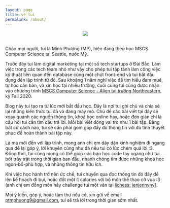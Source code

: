 ```yaml
---
layout: page
title: về-tui
permalink: /about/
---
```


<center><img src="{{ site.url }}/assets/about/tuihoccode.jpg"></center>

<br>Chào mọi người, tui là Minh Phượng (MP), hiện đang theo học MSCS Computer Science tại Seattle, nước Mỹ.

Trước đây tui làm digital marketing tại một số tech startups ở Đài Bắc. Làm việc trong các tech team nhỏ như vậy cho phép tui tập tành làm công việc kỹ thuật liên quan đến database cùng một chút front-end và tui bắt đầu đụng đến lập trình từ đó. Sau khoảng 1 năm nghỉ việc để tìm hiểu đam muê, tự học căn bản, và xin học tại nhiều trường, cuối cùng tui cũng được nhận vào chương trình [MSCS Computer Science - Align tại trường Northeastern][align-website], kỳ Fall 2020.

Blog này tui tạo ra từ lúc mới bắt đầu học. Đây là nơi tui ghi chú và chia sẻ lại những kiến thức tui đã và đang mày mò. Chủ đề các bài viết tại đây sẽ xoay quanh các nguồn thông tin, khoá học online hay, hoặc đơn giản chỉ là câu hỏi tui cần tìm câu trả lời. Mỗi bài viết đóng vai trò như 1 bài tập. Bằng bất cứ cách nào, tui sẽ cần phải gom góp đầy đủ thông tin với đủ tính thuyết phục để hoàn thành bài tập này.

Là ma mới đến với lập trình, mong anh chị em dày dặn kinh nghiệm đi ngang qua để lại góp ý, lời khuyên cũng như đá nếu tui có lúc chém quá lời :3. Đồng thời, tui cũng mong có thể giúp các bạn học code tay ngang như tui bớt trầy trật trong thời gian ban đầu, nhanh chóng tìm được những khoá học ngon-bổ-phù hợp, và những thông tin hữu ích.

Khi việc học hành trở nên ức chế, tui chuyển qua đọc thông tin đó đây để lên kế hoạch đi bụi, hoặc đốt một ít calories với bộ môn thể thao cờ vua :3 (anh chị em đồng môn hãy challenge tui một ván tại [lichess: jenjennyny1][my-lichess].

Mọi ý kiến, góp ý, hoặc tâm thư nếu có, xin gửi về email [ptmphuong9@gmail.com][my-email], tui sẽ trả lời trong thời gian sớm nhất.

[align-website]: https://www.khoury.northeastern.edu/programs/align-masters-of-science-in-computer-science/
[my-email]: ptmphuong9@gmail.com
[my-lichess]: https://lichess.org/@/jenjennyny1